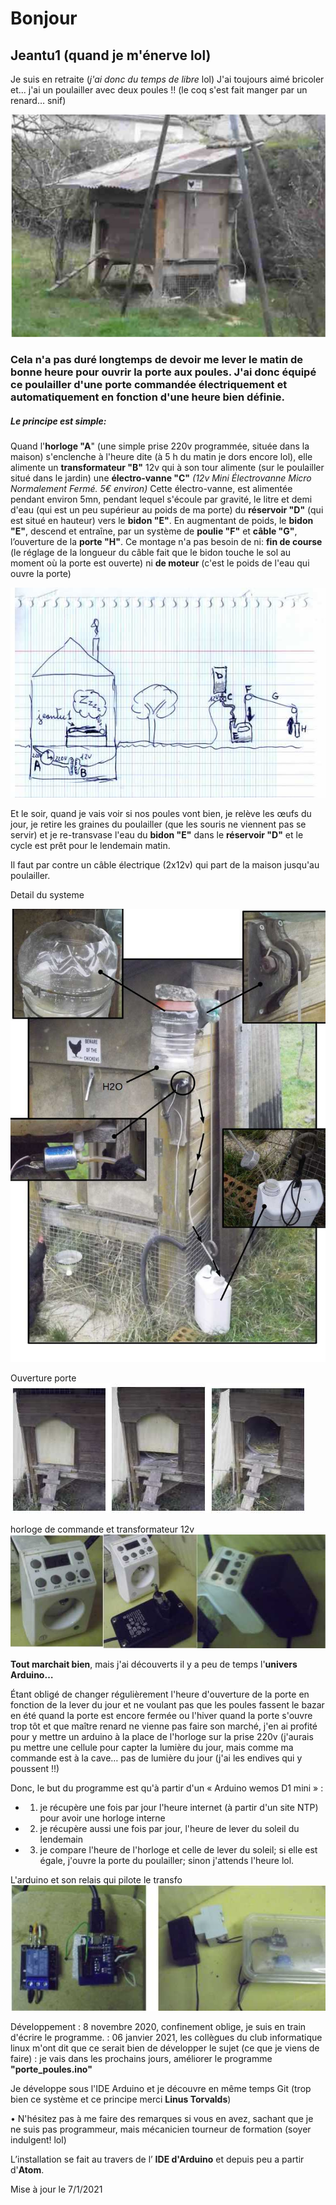 # Bonjour

## Jeantu1 (quand je m'énerve lol)

Je suis en retraite (_j'ai donc du temps de libre_ lol) J'ai toujours aimé bricoler et... j'ai un poulailler avec deux poules !! (le coq s'est fait manger par un renard… snif)

!["alt text"](https://github.com/jeantu1/porte-des-poules/blob/main/photos/IMGP1252reduit.jpg)

### Cela n'a pas duré longtemps de devoir me lever le matin de bonne heure pour ouvrir la porte aux poules. J'ai donc équipé ce poulailler d'une porte commandée électriquement et automatiquement en fonction d'une heure bien définie.

##### Le principe est simple:
Quand l'__horloge "A__"  (une simple prise 220v programmée, située dans la maison) s'enclenche à l'heure dite (à 5 h du matin je dors encore lol), elle alimente un __transformateur "B"__ 12v qui à son tour alimente (sur le poulailler situé dans le jardin) une __électro-vanne "C"__ *(12v Mini Électrovanne Micro Normalement Fermé. 5€ environ)*
Cette électro-vanne, est alimentée pendant environ 5mn, pendant lequel s'écoule par gravité, le litre et demi d'eau (qui est un peu supérieur au poids de ma porte) du __réservoir "D"__ (qui est situé en hauteur) vers le __bidon "E"__. En augmentant de poids, le __bidon "E"__, descend et entraîne, par un système de __poulie "F"__ et __câble "G"__, l’ouverture de la __porte "H"__.
Ce montage n'a pas besoin de ni: __fin de course__ (le réglage de la longueur du câble fait que le bidon touche le sol au moment où la porte est ouverte) ni __de moteur__ (c'est le poids de l'eau qui ouvre la porte)

!["alt text"](https://github.com/jeantu1/porte-des-poules/blob/main/photos/schema_porte.jpg)

Et le soir, quand je vais voir si nos poules vont bien, je relève les œufs du jour, je retire les graines du poulailler (que les souris ne viennent pas se servir) et je re-transvase l'eau du __bidon "E"__ dans le __réservoir "D"__ et le cycle est prêt pour le lendemain matin.

Il faut par contre un câble électrique (2x12v) qui part de la maison jusqu'au poulailler.

Detail du systeme

!["alt text"](https://github.com/jeantu1/porte-des-poules/blob/main/photos/mecanisme_ensemble.jpg)


Ouverture porte !["alt text"](https://github.com/jeantu1/porte-des-poules/blob/main/photos/porte.jpg)

horloge de commande et transformateur 12v !["alt text"](https://github.com/jeantu1/porte-des-poules/blob/main/photos/commande1.jpg)


__Tout marchait bien__, mais j'ai découverts il y a peu de temps l'__univers Arduino…__

Étant obligé de changer régulièrement l'heure d'ouverture de la porte en fonction de la lever du jour et ne voulant pas que les poules fassent le bazar en été quand la porte est encore fermée ou l'hiver quand la porte s'ouvre trop tôt et que maître renard ne vienne pas faire son marché, j'en ai profité pour y mettre un arduino à la place de l'horloge sur la prise 220v (j'aurais pu mettre une cellule pour capter la lumière du jour, mais comme ma commande est à la cave… pas de lumière du jour (j'ai les endives qui y poussent !!)

Donc, le but du programme est qu'à partir d'un « Arduino wemos D1 mini » :

* 1) je récupère une fois par jour l'heure internet (à partir d'un site NTP) pour avoir une horloge interne

* 2) je récupère aussi une fois par jour, l'heure de lever du soleil du lendemain

* 3) je compare l'heure de l'horloge et celle de lever du soleil; si elle est égale, j'ouvre la porte du poulailler; sinon j'attends l'heure lol.

L'arduino et son relais qui pilote le transfo !["alt text"](https://github.com/jeantu1/porte-des-poules/blob/main/photos/arduino_porte.jpg)

Développement
: 8 novembre 2020, confinement oblige, je suis en train d'écrire le programme.
: 06 janvier 2021, les collègues du club informatique linux m'ont dit que ce serait bien de développer le sujet (ce que je viens de faire)
: je vais dans les prochains jours, améliorer le programme __"porte_poules.ino"__

Je développe sous l'IDE Arduino et je découvre en même temps Git (trop bien ce système et ce principe merci __Linus Torvalds__)

• N'hésitez pas à me faire des remarques si vous en avez, sachant que je ne suis pas programmeur, mais mécanicien tourneur de formation (soyer indulgent! lol)

 L’installation se fait au travers de l’ __IDE d'Arduino__ et depuis peu a partir d'__Atom__.
 
 Mise à jour le 7/1/2021
